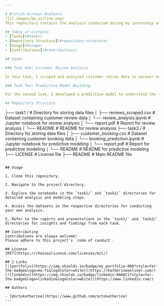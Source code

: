 ```yaml
---

# British Airways Analysis
![](.images/ba_airline.png)  
This repository contains the analysis conducted during my internship at British Airways. The project aimed to gain insights from customer review data and build a predictive model to understand factors influencing buying behavior.

## Table of Contents
- [Tasks](#tasks)
- [Repository Structure](#repository-structure)
- [Usage](#usage)
- [Contributions](#contributions)

## Tasks

### Task One: Customer Review Analysis

In this task, I scraped and analyzed customer review data to uncover key insights and sentiments. From sentiment analysis to issue identification, we delved into the realm of customer reviews, extracting valuable insights to enhance the British Airways experience.

### Task Two: Predictive Model Building

For the second task, I developed a predictive model to understand the factors influencing buying behavior for British Airways. Leveraging machine learning techniques, the model aimed to predict customer preferences and behavior, helping the company tailor its services and offerings accordingly.

## Repository Structure

```
├── task1 /                      # Directory for storing data files
│   ├── reviews_scraped.csv      # Dataset containing customer review data
│   └── review_analysis.ipynb    # Jupyter notebook for review analysis
│   └── report.pdf               # Report for review analysis
│   └── README                   # README for review analysis
├── task2 /                      # Directory for storing data files
│   ├── customer_booking.csv     # Dataset containing customer booking data
│   └── booking_prediction.ipynb # Jupyter notebook for predictive modeling
│   └── report.pdf               # Report for predictive modeling
│   └── README                   # README for predictive modeling
├── LICENSE                      # License file
├── README                       # Main README file
```

## Usage

1. Clone this repository.

2. Navigate to the project directory.

3. Explore the notebooks in the `task1/` and `task2/` directories for detailed analysis and modeling steps.

4. Access the datasets in the respective directories for conducting your own analysis.

5. Refer to the reports and presentations in the `task1/` and `task2/` directories for insights and findings from each task.

## Contributing
Contributions are always welcome!
Please adhere to this project's `code of conduct`.

## License
[MIT](https://choosealicense.com/licenses/mit/)

## 🔗 Links
[![portfolio](https://img.shields.io/badge/my_portfolio-000?style=for-the-badge&logo=ko-fi&logoColor=white)](https://katherineoelsner.com/)
[![linkedin](https://img.shields.io/badge/linkedin-0A66C2?style=for-the-badge&logo=linkedin&logoColor=white)](https://www.linkedin.com/)

## Authors

- [@octokatherine](https://www.github.com/octokatherine)
---
```

